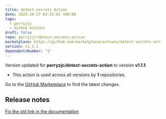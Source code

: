 ```yaml
---
title: detect-secrets Action
date: 2023-10-27 03:15:01 +00:00
tags:
  - perryzjc
  - GitHub Actions
draft: false
repo: perryzjc/detect-secrets-action
marketplace: https://github.com/marketplace/actions/detect-secrets-action
version: v1.1.1
dependentsNumber: "1"
---
```



Version updated for **perryzjc/detect-secrets-action** to version **v1.1.1**.
- This action is used across all versions by **1** repositories.

Go to the [GitHub Marketplace](https://github.com/marketplace/actions/detect-secrets-action) to find the latest changes.

## Release notes

[Fix the old link in the documentation](https://github.com/perryzjc/detect-secrets-action/commit/a4fb80b655c8e9bd64c87d5dc7ad761af50c9036)
